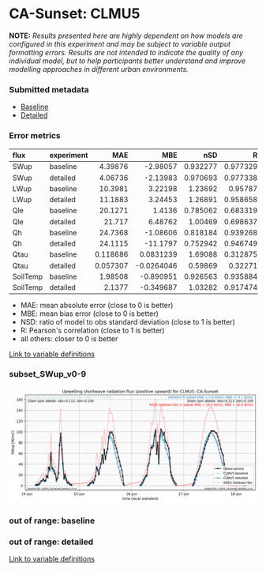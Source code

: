 # CA-Sunset: CLMU5

**NOTE:** *Results presented here are highly dependent on how models are configured in this experiment and may be subject to variable output formatting errors. Results are not intended to indicate the quality of any individual model, but to help participants better understand and improve modelling approaches in different urban environments.*

### Submitted metadata

- [Baseline](CLMU5_CA-Sunset_baseline_attrs.md)
- [Detailed](CLMU5_CA-Sunset_detailed_attrs.md)

### Error metrics

| flux     | experiment   |       MAE |         MBE |      nSD |        R |        5th |      95th |       RMSE |    cRMSE |       AMBE |     1-nSD |       1-R |   nSkewness |   nKurtosis |   Overlap |
|:---------|:-------------|----------:|------------:|---------:|---------:|-----------:|----------:|-----------:|---------:|-----------:|----------:|----------:|------------:|------------:|----------:|
| SWup     | baseline     |  4.39876  |  -2.98057   | 0.932277 | 0.977329 | 0.761026   |  7.46699  |  6.77      | 0.216465 |  2.98057   | 0.0677216 | 0.0226706 |   0.0514524 |  1.06548    | 0.0841797 |
| SWup     | detailed     |  4.06736  |  -2.13983   | 0.970693 | 0.977338 | 0.755083   |  3.77126  |  6.32048   | 0.211787 |  2.13983   | 0.0293059 | 0.0226616 |   0.010844  |  0.596551   | 0.0750455 |
| LWup     | baseline     | 10.3981   |   3.22198   | 1.23692  | 0.95787  | 2.57159    | 32.621    | 17.0798    | 0.400441 |  3.22198   | 0.236914  | 0.0421305 |   0.481508  |  1.22798    | 0.0734088 |
| LWup     | detailed     | 11.1883   |   3.24453   | 1.26891  | 0.958658 | 5.29037    | 34.7969   | 17.9299    | 0.420989 |  3.24453   | 0.268909  | 0.0413418 |   0.431223  |  1.02854    | 0.085199  |
| Qle      | baseline     | 20.1271   |   1.4136    | 0.785062 | 0.683319 | 7.20479    | 11.9813   | 33.6272    | 0.737175 |  1.4136    | 0.21494   | 0.316681  |   0.0364353 |  0.187901   | 0.189764  |
| Qle      | detailed     | 21.717    |   6.48762   | 1.00469  | 0.698637 | 5.9642     | 17.2017   | 36.0551    | 0.778188 |  6.48762   | 0.0046903 | 0.301363  |   0.149931  |  0.561947   | 0.136524  |
| Qh       | baseline     | 24.7368   |  -1.08606   | 0.818184 | 0.939268 | 8.80929    | 38.92     | 37.6632    | 0.36392  |  1.08606   | 0.181819  | 0.0607323 |   0.0529818 |  0.207205   | 0.22391   |
| Qh       | detailed     | 24.1115   | -11.1797    | 0.752942 | 0.946749 | 7.86766    | 64.044    | 40.4524    | 0.375802 | 11.1797    | 0.24706   | 0.0532509 |   0.033003  |  0.180001   | 0.126567  |
| Qtau     | baseline     |  0.118686 |   0.0831239 | 1.69088  | 0.312875 | 0.0122268  |  0.185152 |  0.176891  | 1.67362  |  0.0831239 | 0.690869  | 0.687125  |   0.0266769 |  0.00431962 | 0.32794   |
| Qtau     | detailed     |  0.057307 |  -0.0264046 | 0.59869  | 0.32271  | 0.00183731 |  0.105457 |  0.0956977 | 0.985913 |  0.0264046 | 0.401312  | 0.67729   |   0.0977799 |  0.145685   | 0.11763   |
| SoilTemp | baseline     |  1.98508  |  -0.890951  | 0.926563 | 0.935884 | 0.0660722  |  0.777688 |  2.50651   | 0.352431 |  0.890951  | 0.073434  | 0.0641158 |   0.622518  |  0.587991   | 0.125298  |
| SoilTemp | detailed     |  2.1377   |  -0.349687  | 1.03282  | 0.917474 | 0.433488   |  1.42187  |  2.77543   | 0.414181 |  0.349687  | 0.0328189 | 0.0825264 |   1.05143   |  0.670994   | 0.111918  |

 - MAE: mean absolute error (close to 0 is better)
 - MBE: mean bias error (close to 0 is better)
 - NSD: ratio of model to obs standard deviation (close to 1 is better)
 - R: Pearson's correlation (close to 1 is better)
 - all others: closer to 0 is better

[Link to variable definitions](../modelattrs/variable_definitions.md)

### <a name="subset_swup_v0-9"></a>subset_SWup_v0-9
[![CLMU5_CA-Sunset_subset_SWup_v0-9.png](CLMU5_CA-Sunset_subset_SWup_v0-9.png)](CLMU5_CA-Sunset_subset_SWup_v0-9.png)

### out of range: baseline


### out of range: detailed



[Link to variable definitions](../modelattrs/variable_definitions.md)

